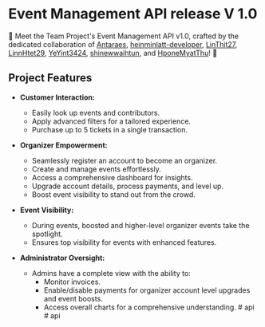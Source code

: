 # Event Management API release V 1.0

🎉 Meet the Team Project's Event Management API v1.0, crafted by the dedicated collaboration of 
[Antaraes](https://github.com/Antaraes), 
[heinminlatt-developer](https://github.com/heinminlatt-developer), 
[LinThit27](https://github.com/LinThit27), 
[LinnHtet29](https://github.com/LinnHtet29), 
[YeYint3424](https://github.com/YeYint3424), 
[shinewwaihtun](https://github.com/shinewwaihtun), and 
[HponeMyatThu](https://github.com/HponeMyatThu)! 🚀


## Project Features

- **Customer Interaction:**
  - Easily look up events and contributors.
  - Apply advanced filters for a tailored experience.
  - Purchase up to 5 tickets in a single transaction.

- **Organizer Empowerment:**
  - Seamlessly register an account to become an organizer.
  - Create and manage events effortlessly.
  - Access a comprehensive dashboard for insights.
  - Upgrade account details, process payments, and level up.
  - Boost event visibility to stand out from the crowd.

- **Event Visibility:**
  - During events, boosted and higher-level organizer events take the spotlight.
  - Ensures top visibility for events with enhanced features.

- **Administrator Oversight:**
  - Admins have a complete view with the ability to:
    - Monitor invoices.
    - Enable/disable payments for organizer account level upgrades and event boosts.
    - Access overall charts for a comprehensive understanding.
#   a p i  
 #   a p i  
 